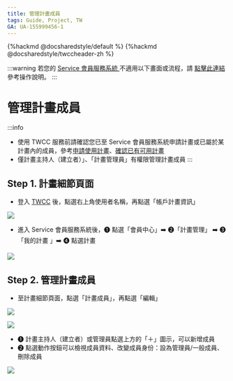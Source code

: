 ```yaml
---
title: 管理計畫成員
tags: Guide, Project, TW
GA: UA-155999456-1
---
```


{%hackmd @docsharedstyle/default %}
{%hackmd @docsharedstyle/twccheader-zh %}

:::warning
<i class="fa fa-bullhorn" aria-hidden="true"></i> 若您的 [<ins>Service 會員服務系統 <i class="fa fa-question-circle fa-question-circle-for-service" aria-hidden="true"></i></ins>](https://man.twcc.ai/@twsdocs/howto-service-access-service-zh)不適用以下畫面或流程，請 <i class="fa fa-sign-out" aria-hidden="true"></i> [<ins>點擊此連結</ins>](https://man.twcc.ai/@twsdocs/doc-mber-pjct-blng-main-zh/https%3A%2F%2Fman.twcc.ai%2F%40twsdocs%2Fguide-service-manage-project-team-zh) 參考操作說明。
:::

# 管理計畫成員

:::info

- 使用 TWCC 服務前請確認您已至 Service 會員服務系統申請計畫或已屬於某計畫內的成員，參考[申請使用計畫](https://man.twcc.ai/@twccdocs/apply-project-and-credit-zh)、[確認已有可用計畫](https://man.twcc.ai/@twccdocs/guide-service-project-availability-zh)
- 僅計畫主持人（建立者）」、「計畫管理員」有權限管理計畫成員
:::

## Step 1. 計畫細節頁面


- 登入 [TWCC](https://new.twcc.ai/) 後，點選右上角使用者名稱，再點選「帳戶計畫資訊」

![](https://cos.twcc.ai/SYS-MANUAL/uploads/upload_7f9a7093315e1fed9252d3d6473b7789.png)



- 進入 Service 會員服務系統後，<span>&#10102;</span> 點選「會員中心」:arrow_right: <span>&#10103;</span>「計畫管理」 :arrow_right: <span>&#10104;</span>「我的計畫 」:arrow_right: <span>&#10105;</span> 點選計畫


![](https://cos.twcc.ai/SYS-MANUAL/uploads/upload_9da542a85f1420513765ff51246dfe91.png)




## Step 2. 管理計畫成員

- 至計畫細節頁面，點選「計畫成員」，再點選「編輯」

![](https://cos.twcc.ai/SYS-MANUAL/uploads/upload_053f8d8f5d831dab570c9b62a686427e.png)


![](https://cos.twcc.ai/SYS-MANUAL/uploads/upload_6202fa7e5b4d19a0d8b23724ea070fda.png)




-  <span>&#10102;</span> 計畫主持人（建立者）或管理員點選上方的「＋」圖示，可以新增成員
-  <span>&#10103;</span> 點選動作按鈕可以檢視成員資料、改變成員身份：設為管理員/一般成員、刪除成員

![](https://cos.twcc.ai/SYS-MANUAL/uploads/upload_db80e6cf3ee846d39cdca06668beae11.png)
